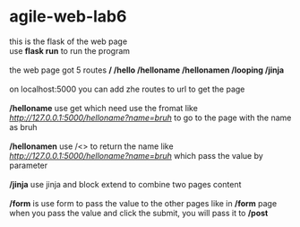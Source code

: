 # agile-web-lab6  
this is the flask of the web page</br>
use __flask run__ to run the program<br>   
the web page got 5 routes __/ /hello /helloname /hellonamen /looping /jinja__<br>  
on localhost:5000 you can add zhe routes to url to get the page<br>  
__/helloname__ use get which need use the fromat like _http://127.0.0.1:5000/helloname?name=bruh_ to go to the page with the name as bruh<br>  
__/hellonamen__ use /<> to return the name like _http://127.0.0.1:5000/helloname?name=bruh_ which pass the value by parameter<br>  
__/jinja__ use jinja and block extend to combine two pages content<br>  
__/form__ is use form to pass the value to the other pages like in __/form__ page when you pass the value and click the submit, you will pass it to __/post__<br> 